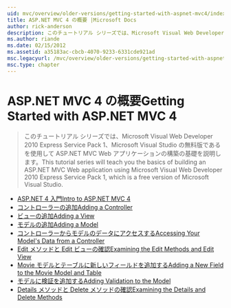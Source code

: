 ```yaml
---
uid: mvc/overview/older-versions/getting-started-with-aspnet-mvc4/index
title: ASP.NET MVC 4 の概要 |Microsoft Docs
author: rick-anderson
description: このチュートリアル シリーズでは、Microsoft Visual Web Developer 2010 Express Service Pack 1、w を使用して ASP.NET MVC Web アプリケーションの構築の基礎を説明しています.
ms.author: riande
ms.date: 02/15/2012
ms.assetid: a35183ac-cbcb-4070-9233-6331cde921ad
msc.legacyurl: /mvc/overview/older-versions/getting-started-with-aspnet-mvc4
msc.type: chapter
---
```

<a name="getting-started-with-aspnet-mvc-4"></a><span data-ttu-id="356a3-103">ASP.NET MVC 4 の概要</span><span class="sxs-lookup"><span data-stu-id="356a3-103">Getting Started with ASP.NET MVC 4</span></span>
====================
> <span data-ttu-id="356a3-104">このチュートリアル シリーズでは、Microsoft Visual Web Developer 2010 Express Service Pack 1、Microsoft Visual Studio の無料版であるを使用して ASP.NET MVC Web アプリケーションの構築の基礎を説明します。</span><span class="sxs-lookup"><span data-stu-id="356a3-104">This tutorial series will teach you the basics of building an ASP.NET MVC Web application using Microsoft Visual Web Developer 2010 Express Service Pack 1, which is a free version of Microsoft Visual Studio.</span></span>


- [<span data-ttu-id="356a3-105">ASP.NET 4 入門</span><span class="sxs-lookup"><span data-stu-id="356a3-105">Intro to ASP.NET MVC 4</span></span>](intro-to-aspnet-mvc-4.md)
- [<span data-ttu-id="356a3-106">コントローラーの追加</span><span class="sxs-lookup"><span data-stu-id="356a3-106">Adding a Controller</span></span>](adding-a-controller.md)
- [<span data-ttu-id="356a3-107">ビューの追加</span><span class="sxs-lookup"><span data-stu-id="356a3-107">Adding a View</span></span>](adding-a-view.md)
- [<span data-ttu-id="356a3-108">モデルの追加</span><span class="sxs-lookup"><span data-stu-id="356a3-108">Adding a Model</span></span>](adding-a-model.md)
- [<span data-ttu-id="356a3-109">コントローラーからモデルのデータにアクセスする</span><span class="sxs-lookup"><span data-stu-id="356a3-109">Accessing Your Model's Data from a Controller</span></span>](accessing-your-models-data-from-a-controller.md)
- [<span data-ttu-id="356a3-110">Edit メソッドと Edit ビューの確認</span><span class="sxs-lookup"><span data-stu-id="356a3-110">Examining the Edit Methods and Edit View</span></span>](examining-the-edit-methods-and-edit-view.md)
- [<span data-ttu-id="356a3-111">Movie モデルとテーブルに新しいフィールドを追加する</span><span class="sxs-lookup"><span data-stu-id="356a3-111">Adding a New Field to the Movie Model and Table</span></span>](adding-a-new-field-to-the-movie-model-and-table.md)
- [<span data-ttu-id="356a3-112">モデルに検証を追加する</span><span class="sxs-lookup"><span data-stu-id="356a3-112">Adding Validation to the Model</span></span>](adding-validation-to-the-model.md)
- [<span data-ttu-id="356a3-113">Details メソッドと Delete メソッドの確認</span><span class="sxs-lookup"><span data-stu-id="356a3-113">Examining the Details and Delete Methods</span></span>](examining-the-details-and-delete-methods.md)

